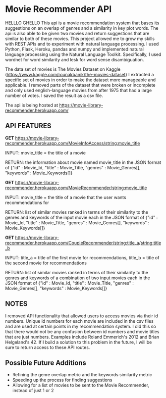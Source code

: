 # Movie Recommender API


HELLLO GHELLO
This api is a movie recommendation system that bases its suggestions on an overlap of genres and a similarity in key plot words.
The api is also able to be given two movies and return suggestions that are similar to both of these movies.
This project allowed me to grow my skills with REST APIs and to experiment with natural language processing.
I used Python, Flask, Heroku, pandas and numpy and implemented natural language processing using the Natural Language Toolkit.
Specifically, I used wordnet for word similarity and lesk for word sense disambiguation.

The data set of movies is The Movies Dataset on Kaggle (https://www.kaggle.com/rounakbanik/the-movies-dataset)
I extracted a specific set of movies in order to make the dataset more manageable and applicable. 
I removed parts of the dataset that were broken or incomplete and only used english-language movies from after 1975 that had a large number of votes.
I saved the result as a csv file. 

The api is being hosted at https://movie-library-recommender.herokuapp.com/

## API FEATURES

**GET** https://movie-library-recommender.herokuapp.com/MovieInfoAccess/<string:movie_title>

INPUT: movie_title = the title of a movie

RETURN:  the information about movie named movie_title in the JSON format of {"id" : Movie_Id, "title" : Movie_Title, "genres" : Movie_Genres[], "keywords" : Movie_Keywords[]}

**GET** https://movie-library-recommender.herokuapp.com/MovieRecommender/<string:movie_title>

INPUT: movie_title = the title of a movie that the user wants recommendations for

RETURN: list of similar movies ranked in terms of their similarity to the genres and keywords of the input movie each in the JSON format of {"id" : Movie_Id, "title" : Movie_Title, "genres" : Movie_Genres[], "keywords" : Movie_Keywords[]} 

**GET** https://movie-library-recommender.herokuapp.com/CoupleRecommender/<string:title_a>/<string:title_b>

INPUT: title_a = title of the first movie for recommendations, title_b = title of the second movie for recommendations 

RETURN: list of similar movies ranked in terms of their similarity to the genres and keywords of a combination of two input movies each in the JSON format of {"id" : Movie_Id, "title" : Movie_Title, "genres" : Movie_Genres[], "keywords" : Movie_Keywords[]} 

## NOTES

I removed API functionality that allowed users to access movies via their id numbers.
Unique id numbers for each movie are included in the csv files and are used at certain points in my recommendation system.
I did this so that there would not be any confusion between id numbers and movie titles that are just numbers.
Examples include Roland Emmerich's 2012 and Brian Helgeland's 42.
If I build a solution to this problem in the future, I will be sure to return access to these API routes. 

## Possible Future Additions

- Refining the genre overlap metric and the keywords similarity metric
- Speeding up the process for finding suggestions
- Allowing for a list of movies to be sent to the Movie Recommender, instead of just 1 or 2


